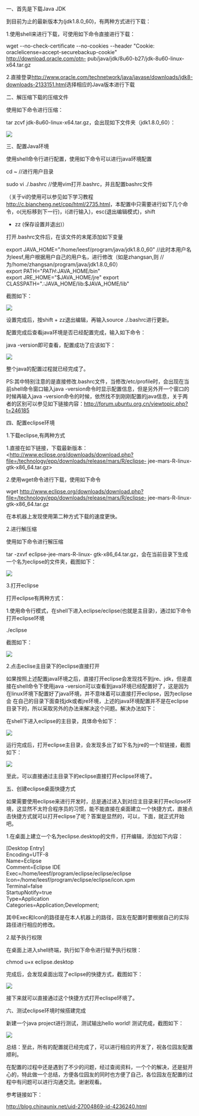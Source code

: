 一、首先是下载Java JDK

到目前为止的最新版本为(jdk1.8.0_60)，有两种方式进行下载：

1.使用shell来进行下载，可使用如下命令直接进行下载：

wget --no-check-certificate --no-cookies --header "Cookie:
oraclelicense=accept-securebackup-cookie" http://download.oracle.com/otn-
pub/java/jdk/8u60-b27/jdk-8u60-linux-x64.tar.gz

2.直接登录<http://www.oracle.com/technetwork/java/javase/downloads/jdk8-downloads-2133151.html>选择相应的Java版本进行下载

二、解压缩下载的压缩文件

使用如下命令进行压缩：

tar zcvf jdk-8u60-linux-x64.tar.gz，会出现如下文件夹（jdk1.8.0_60）：

![](../md/img/leesf456/616953-20150907203132356-953759078.png)

三、配置Java环境

使用shell命令行进行配置，使用如下命令可以进行java环境配置

cd ~ //进行用户目录

sudo vi ./.bashrc //使用vim打开.bashrc，并且配置bashrc文件

（关于vi的使用可以参见如下学习教程<http://c.biancheng.net/cpp/html/2735.html>，本配置中只需要进行如下几个命令，o(光标移到下一行)，i(进行输入)，esc(退出编辑模式)，shift
+ zz (保存设置并退出)）

打开.bashrc文件后，在该文件的末尾添加如下变量

export JAVA_HOME="/home/leesf/program/java/jdk1.8.0_60"
//此时本用户名为leesf,用户根据用户自己的用户名，进行修改（如是zhangsan,则
//为/home/zhangsan/program/java/jdk1.8.0_60）  
export PATH="$PATH:$JAVA_HOME/bin"  
export JRE_HOME="$JAVA_HOME/jre"  
export CLASSPATH=".:JAVA_HOME/lib:$JAVA_HOME/lib"

截图如下：

![](../md/img/leesf456/616953-20150907202535044-520501131.png)

设置完成后，按shift + zz退出编辑，再输入source ./.bashrc进行更新。

配置完成后查看java环境是否已经配置完成，输入如下命令：

java -version即可查看，配置成功了应该如下：

![](../md/img/leesf456/616953-20150907202736481-769867529.png)

整个java的配置过程就已经完成了。

PS:其中特别注意的是直接修改.bashrc文件，当修改/etc/profile时，会出现在当前shell命令窗口输入java
-version命令时显示配置信息，但是另外开一个窗口的时候再输入java
-version命令的时候，依然找不到刚刚配置的java信息，关于两者的区别可以参见如下链接内容：<http://forum.ubuntu.org.cn/viewtopic.php?t=246185>

四、配置eclipse环境

1.下载eclipse,有两种方式

1.直接在如下链接，下载最新版本：<http://www.eclipse.org/downloads/download.php?file=/technology/epp/downloads/release/mars/R/eclipse-
jee-mars-R-linux-gtk-x86_64.tar.gz>

2.使用wget命令进行下载，使用如下命令

wget
http://www.eclipse.org/downloads/download.php?file=/technology/epp/downloads/release/mars/R/eclipse-
jee-mars-R-linux-gtk-x86_64.tar.gz

在本机器上发现使用第二种方式下载的速度更快。

2.进行解压缩

使用如下命令进行解压缩

tar -zxvf eclipse-jee-mars-R-linux-
gtk-x86_64.tar.gz，会在当前目录下生成一个名为eclipse的文件夹，截图如下：

![](../md/img/leesf456/616953-20150908092008403-1885973056.png)

3.打开eclipse

打开eclipse有两种方式：

1.使用命令行模式，在shell下进入eclipse/eclipse(也就是主目录)，通过如下命令打开eclipse环境

./eclipse

截图如下：

![](../md/img/leesf456/616953-20150908092511231-1401283397.png)

2.点击eclise主目录下的eclipse直接打开

如果按照上述配置java环境之后，直接打开eclipse会发现找不到jre、jdk，但是直接在shell命令下使用java
-version可以查看到java环境已经配置好了，这是因为在linux环境下配置好了java环境，并不意味着可以直接打开eclipse，因为eclipse会
在自己的目录下面查找jdk或者jre环境，上述的java环境配置并不是在eclipse目录下的，所以采取另外的办法来解决这个问题。解决办法如下：

在shell下进入eclipse的主目录，具体命令如下：

![](../md/img/leesf456/616953-20150908093313575-1607218585.png)

运行完成后，打开eclipse主目录，会发现多出了如下名为jre的一个软链接，截图如下：

![](../md/img/leesf456/616953-20150908093454465-763642213.png)

至此，可以直接通过主目录下的eclipse直接打开eclipse环境了。

五、创建eclipse桌面快捷方式

如果需要使用eclipse来进行开发时，总是通过进入到对应主目录来打开eclipse环境，这显然不太符合程序员的习惯，能不能直接在桌面建立一个快捷方式，直接点击快捷方式就可以打开eclipse了呢？答案是显然的，可以，下面，就正式开始吧。

1.在桌面上建立一个名为eclipse.desktop的文件，打开编辑，添加如下内容：

[Desktop Entry]  
Encoding=UTF-8  
Name=Eclipse  
Comment=Eclipse IDE  
Exec=/home/leesf/program/eclipse/eclipse/eclipse  
Icon=/home/leesf/program/eclipse/eclipse/icon.xpm  
Terminal=false  
StartupNotify=true  
Type=Application  
Categories=Application;Development;

其中Exec和Icon的路径是在本人机器上的路径，园友在配置时要根据自己的实际路径进行相应的修改。

2.赋予执行权限

在桌面上进入shell终端，执行如下命令进行赋予执行权限：

chmod u+x eclipse.desktop

完成后，会发现桌面出现了eclipse的快捷方式，截图如下：

![](../md/img/leesf456/616953-20150908094542137-778426770.png)

接下来就可以直接通过这个快捷方式打开eclispe环境了。

六、测试eclipse环境时候搭建完成

新建一个java project进行测试，测试输出hello world! 测试完成，截图如下：

![](../md/img/leesf456/616953-20150908094905528-490592902.png)

总结：至此，所有的配置就已经完成了，可以进行相应的开发了，祝各位园友配置顺利。

在配置的过程中还是遇到了不少的问题，经过查阅资料，一个个的解决，还是挺开心的，特此做一个总结，方便各位园友的同时也方便了自己，各位园友在配置的过程中有问题可以进行沟通交流。谢谢观看。

参考链接如下：

<http://blog.chinaunix.net/uid-27004869-id-4236240.html>

